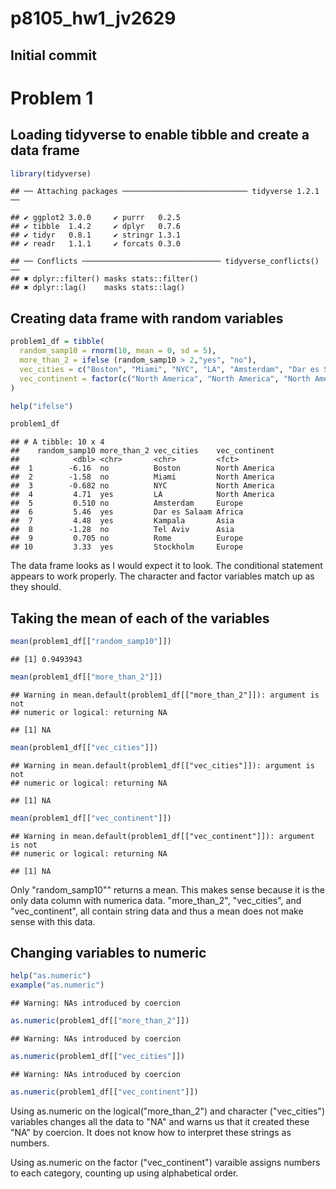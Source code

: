 p8105\_hw1\_jv2629
================

Initial commit
--------------

Problem 1
=========

Loading tidyverse to enable tibble and create a data frame
----------------------------------------------------------

``` r
library(tidyverse)
```

    ## ── Attaching packages ──────────────────────────── tidyverse 1.2.1 ──

    ## ✔ ggplot2 3.0.0     ✔ purrr   0.2.5
    ## ✔ tibble  1.4.2     ✔ dplyr   0.7.6
    ## ✔ tidyr   0.8.1     ✔ stringr 1.3.1
    ## ✔ readr   1.1.1     ✔ forcats 0.3.0

    ## ── Conflicts ─────────────────────────────── tidyverse_conflicts() ──
    ## ✖ dplyr::filter() masks stats::filter()
    ## ✖ dplyr::lag()    masks stats::lag()

Creating data frame with random variables
-----------------------------------------

``` r
problem1_df = tibble(
  random_samp10 = rnorm(10, mean = 0, sd = 5),
  more_than_2 = ifelse (random_samp10 > 2,"yes", "no"),
  vec_cities = c("Boston", "Miami", "NYC", "LA", "Amsterdam", "Dar es Salaam", "Kampala", "Tel Aviv", "Rome", "Stockholm"),
  vec_continent = factor(c("North America", "North America", "North America", "North America", "Europe", "Africa", "Asia", "Asia", "Europe", "Europe"))
)

help("ifelse")

problem1_df
```

    ## # A tibble: 10 x 4
    ##    random_samp10 more_than_2 vec_cities    vec_continent
    ##            <dbl> <chr>       <chr>         <fct>        
    ##  1        -6.16  no          Boston        North America
    ##  2        -1.58  no          Miami         North America
    ##  3        -0.682 no          NYC           North America
    ##  4         4.71  yes         LA            North America
    ##  5         0.510 no          Amsterdam     Europe       
    ##  6         5.46  yes         Dar es Salaam Africa       
    ##  7         4.48  yes         Kampala       Asia         
    ##  8        -1.28  no          Tel Aviv      Asia         
    ##  9         0.705 no          Rome          Europe       
    ## 10         3.33  yes         Stockholm     Europe

The data frame looks as I would expect it to look. The conditional statement appears to work properly. The character and factor variables match up as they should.

Taking the mean of each of the variables
----------------------------------------

``` r
mean(problem1_df[["random_samp10"]])
```

    ## [1] 0.9493943

``` r
mean(problem1_df[["more_than_2"]])
```

    ## Warning in mean.default(problem1_df[["more_than_2"]]): argument is not
    ## numeric or logical: returning NA

    ## [1] NA

``` r
mean(problem1_df[["vec_cities"]])
```

    ## Warning in mean.default(problem1_df[["vec_cities"]]): argument is not
    ## numeric or logical: returning NA

    ## [1] NA

``` r
mean(problem1_df[["vec_continent"]])
```

    ## Warning in mean.default(problem1_df[["vec_continent"]]): argument is not
    ## numeric or logical: returning NA

    ## [1] NA

Only "random\_samp10"" returns a mean. This makes sense because it is the only data column with numerica data. "more\_than\_2", "vec\_cities", and "vec\_continent", all contain string data and thus a mean does not make sense with this data.

Changing variables to numeric
-----------------------------

``` r
help("as.numeric")
example("as.numeric")
```

    ## Warning: NAs introduced by coercion

``` r
as.numeric(problem1_df[["more_than_2"]])
```

    ## Warning: NAs introduced by coercion

``` r
as.numeric(problem1_df[["vec_cities"]])
```

    ## Warning: NAs introduced by coercion

``` r
as.numeric(problem1_df[["vec_continent"]])
```

Using as.numeric on the logical("more\_than\_2") and character ("vec\_cities") variables changes all the data to "NA" and warns us that it created these "NA" by coercion. It does not know how to interpret these strings as numbers.

Using as.numeric on the factor ("vec\_continent") varaible assigns numbers to each category, counting up using alphabetical order.
